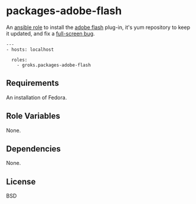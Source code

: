 packages-adobe-flash
========

An [ansible role](https://galaxy.ansibleworks.com/list#/roles/217) to install the
[adobe flash](https://fedoraproject.org/wiki/Flash) plug-in, it's yum repository
to keep it updated, and fix a
[full-screen bug](https://support.mozilla.org/en-US/kb/flash-video-wont-play-full-screen).

    ---
    - hosts: localhost

      roles:
        - groks.packages-adobe-flash

Requirements
------------

An installation of Fedora.

Role Variables
--------------

None.

Dependencies
------------

None.

License
-------

BSD
